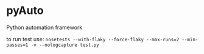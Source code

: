 # pyAuto
Python automation framework

to run test use:
``nosetests --with-flaky --force-flaky --max-runs=2 --min-passes=1 -v --nologcapture test.py``